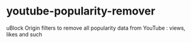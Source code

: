 # youtube-popularity-remover
uBlock Origin filters to remove all popularity data from YouTube : views, likes and such
